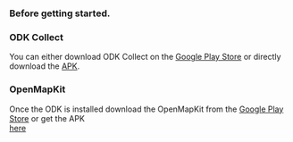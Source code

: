 ### Before getting started.  

### ODK Collect

You can either download ODK Collect on the [Google Play Store](https://play.google.com/store/apps/details?id=org.odk.collect.android) or directly download the [APK](http://openmapkit.org/downloads/ODKCollect/ODKCollectOSM_v0.3.apk).

### OpenMapKit
Once the ODK is installed download the OpenMapKit from the [Google Play Store](https://play.google.com/store/apps/developer?id=OpenMapKit) or get the APK  
[here](http://openmapkit.org/downloads/OpenMapKit/OpenMapKit_v0.12.apk)